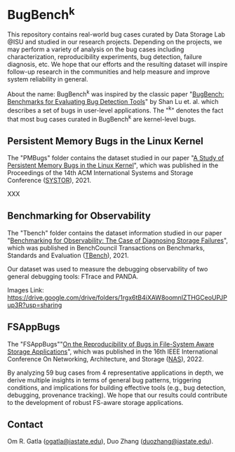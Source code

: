 # BugBench<sup>k</sub> 

This repository contains real-world bug cases curated by Data Storage Lab @ISU and studied in our research projects. Depending on the projects, we may perform a variety of analysis on the bug cases including characterization, reproducibility experiments, bug detection, failure diagnosis, etc. We hope that our efforts and the resulting dataset will inspire follow-up research in the communities and help measure and improve system reliability in general.

About the name: BugBench<sup>k</sup>  was inspired by the classic paper "[BugBench: Benchmarks for Evaluating Bug Detection Tools](http://opera.ucsd.edu/paper/63-lu.pdf)" by Shan Lu et. al. which describes a set of bugs in user-level applications. The "<sup>k</sup>" denotes the fact that most bug cases curated in BugBench<sup>k</sup> are kernel-level bugs.  

## Persistent Memory Bugs in the Linux Kernel ##

The "PMBugs" folder contains the dataset studied in our paper "[A Study of Persistent Memory Bugs in the Linux Kernel](https://dl.acm.org/doi/pdf/10.1145/3456727.3463783)", which was published in the Proceedings of the 14th ACM International Systems and Storage Conference ([SYSTOR](https://www.systor.org/2021/index.html)), 2021.

XXX

## Benchmarking for Observability ##

The "Tbench" folder contains the dataset information studied in our paper "[Benchmarking for Observability: The Case of Diagnosing Storage Failures](https://www.ece.iastate.edu/~mai/docs/papers/2021TBench-Debug.pdf)", which was published in BenchCouncil Transactions on Benchmarks, Standards and Evaluation ([TBench](https://www.benchcouncil.org/index.html)), 2021.

Our dataset was used to measure the debugging observability of two general debugging tools: FTrace and PANDA.

Images Link: https://drive.google.com/drive/folders/1rgx6tB4iXAW8oomnIZTHGCeoUPJPup3R?usp=sharing

## FSAppBugs ##
The "FSAppBugs""[On the Reproducibility of Bugs in File-System Aware Storage Applications]()", which was published in the 16th IEEE International Conference On Networking, Architecture, and Storage ([NAS](http://www.nas-conference.org/NAS-2022/)), 2022.

By analyzing 59 bug cases from 4 representative applications in depth, we derive multiple insights in terms of general bug patterns, triggering
conditions, and implications for building effective tools (e.g., bug detection, debugging, provenance tracking). We hope that our results could contribute to the development of robust FS-aware storage applications.

## Contact ##
Om R. Gatla (ogatla@iastate.edu), 
Duo Zhang (duozhang@iastate.edu).


